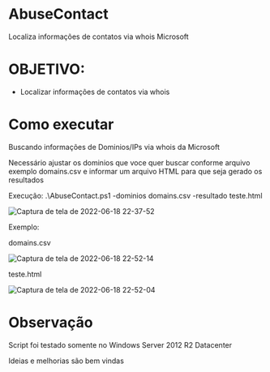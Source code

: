 # AbuseContact
Localiza informações de contatos via whois Microsoft


# OBJETIVO: #

- Localizar informações de contatos via whois

# Como executar

Buscando informações de Dominios/IPs via whois da Microsoft

Necessário ajustar os dominios que voce quer buscar conforme arquivo exemplo domains.csv e informar um arquivo HTML para que seja gerado os resultados

Execução:
.\AbuseContact.ps1 -dominios domains.csv -resultado teste.html

![Captura de tela de 2022-06-18 22-37-52](https://user-images.githubusercontent.com/24979677/174462309-47986489-9f90-465e-acae-10722a24e5d7.png)

Exemplo:

domains.csv

![Captura de tela de 2022-06-18 22-52-14](https://user-images.githubusercontent.com/24979677/174462641-50cb837e-26b8-44ea-83c4-0fe73ca7ee5f.png)


teste.html

![Captura de tela de 2022-06-18 22-52-04](https://user-images.githubusercontent.com/24979677/174462646-30af2cf2-eda3-48d8-b405-dd603c4862e9.png)

# Observação  
Script foi testado somente no Windows Server 2012 R2 Datacenter  

Ideias e melhorias são bem vindas
